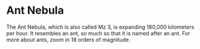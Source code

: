 # Ant Nebula

The Ant Nebula, which is also called Mz 3, is expanding 180,000 kilometers per
hour. It resembles an ant, so much so that it is named after an ant. For more
about ants, zoom in 18 orders of magnitude.
